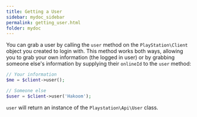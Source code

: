 ```yaml
---
title: Getting a User
sidebar: mydoc_sidebar
permalink: getting_user.html
folder: mydoc
---
```


You can grab a user by calling the `user` method on the `PlayStation\Client` object you created to login with. This method works both ways, allowing you to grab your own information (the logged in user) or by grabbing someone else's information by supplying their `onlineId` to the `user` method:

```php
// Your information
$me = $client->user();

// Someone else
$user = $client->user('Hakoom');
```

`user` will return an instance of the `Playstation\Api\User` class.